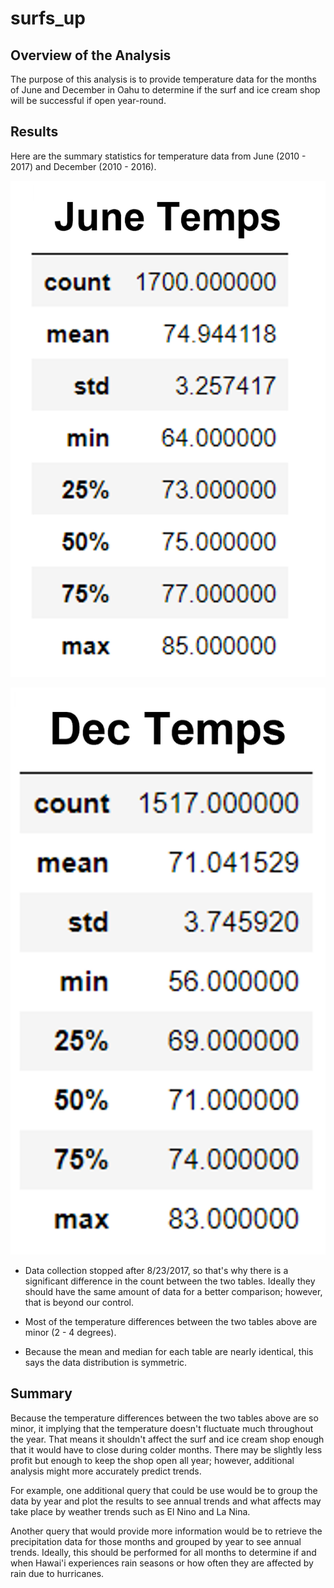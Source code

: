# surfs_up

## Overview of the Analysis

The purpose of this analysis is to provide temperature data for the months of June and December in Oahu to determine if the surf and ice cream shop will be successful if open year-round.

## Results

Here are the summary statistics for temperature data from June (2010 - 2017) and December (2010 - 2016).

![June_Temps](https://github.com/mshideler/surfs_up/blob/main/Resources/june_temps.png)

![Dec_Temps](https://github.com/mshideler/surfs_up/blob/main/Resources/dec_temps.png)

- Data collection stopped after 8/23/2017, so that's why there is a significant difference in the count between the two tables.  Ideally they should have the same amount of data for a better comparison; however, that is beyond our control.

- Most of the temperature differences between the two tables above are minor (2 - 4 degrees).

- Because the mean and median for each table are nearly identical, this says the data distribution is symmetric.

## Summary

Because the temperature differences between the two tables above are so minor, it implying that the temperature doesn't fluctuate much throughout the year. That means it shouldn't affect the surf and ice cream shop enough that it would have to close during colder months.  There may be slightly less profit but enough to keep the shop open all year; however, additional analysis might more accurately predict trends.

For example, one additional query that could be use would be to group the data by year and plot the results to see annual trends and what affects may take place by weather trends such as El Nino and La Nina.

Another query that would provide more information would be to retrieve the precipitation data for those months and grouped by year to see annual trends.  Ideally, this should be performed for all months to determine if and when Hawai'i experiences rain seasons or how often they are affected by rain due to hurricanes.